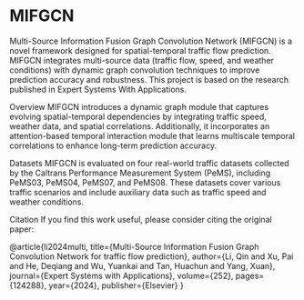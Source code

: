 # MIFGCN
Multi-Source Information Fusion Graph Convolution Network (MIFGCN) is a novel framework designed for spatial-temporal traffic flow prediction. MIFGCN integrates multi-source data (traffic flow, speed, and weather conditions) with dynamic graph convolution techniques to improve prediction accuracy and robustness. This project is based on the research published in Expert Systems With Applications.

Overview
MIFGCN introduces a dynamic graph module that captures evolving spatial-temporal dependencies by integrating traffic speed, weather data, and spatial correlations. Additionally, it incorporates an attention-based temporal interaction module that learns multiscale temporal correlations to enhance long-term prediction accuracy.

Datasets
MIFGCN is evaluated on four real-world traffic datasets collected by the Caltrans Performance Measurement System (PeMS), including PeMS03, PeMS04, PeMS07, and PeMS08. These datasets cover various traffic scenarios and include auxiliary data such as traffic speed and weather conditions.

Citation
If you find this work useful, please consider citing the original paper:

@article{li2024multi,
  title={Multi-Source Information Fusion Graph Convolution Network for traffic flow prediction},
  author={Li, Qin and Xu, Pai and He, Deqiang and Wu, Yuankai and Tan, Huachun and Yang, Xuan},
  journal={Expert Systems with Applications},
  volume={252},
  pages={124288},
  year={2024},
  publisher={Elsevier}
}
